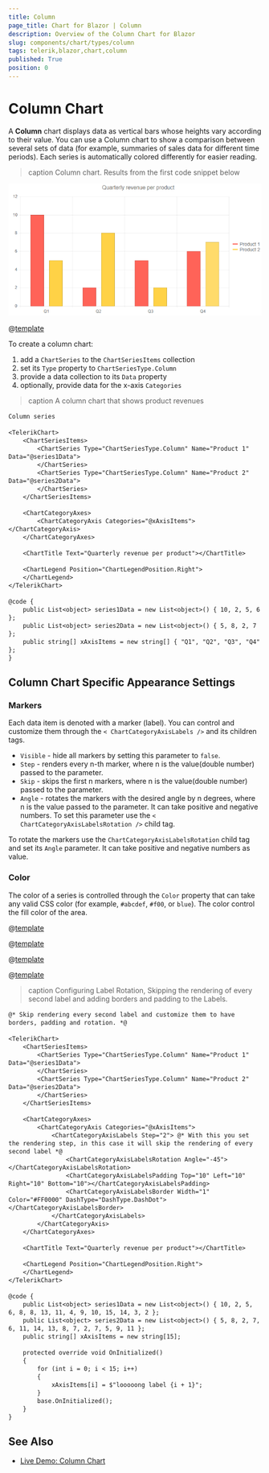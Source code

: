 ```yaml
---
title: Column
page_title: Chart for Blazor | Column
description: Overview of the Column Chart for Blazor
slug: components/chart/types/column
tags: telerik,blazor,chart,column
published: True
position: 0
---
```


# Column Chart

A **Column** chart displays data as vertical bars whose heights vary according to their value. You can use a Column chart to show a comparison between several sets of data (for example, summaries of sales data for different time periods). Each series is automatically colored differently for easier reading.

>caption Column chart.  Results from the first code snippet below

![](images/basic-column-chart.png)

@[template](/_contentTemplates/chart/link-to-basics.md#understand-basics-and-databinding-first)

To create a column chart:

1. add a `ChartSeries` to the `ChartSeriesItems` collection
2. set its `Type` property to `ChartSeriesType.Column`
3. provide a data collection to its `Data` property
4. optionally, provide data for the x-axis `Categories`


>caption A column chart that shows product revenues

````CSHTML
Column series

<TelerikChart>
	<ChartSeriesItems>
		<ChartSeries Type="ChartSeriesType.Column" Name="Product 1" Data="@series1Data">
		</ChartSeries>
		<ChartSeries Type="ChartSeriesType.Column" Name="Product 2" Data="@series2Data">
		</ChartSeries>
	</ChartSeriesItems>

	<ChartCategoryAxes>
		<ChartCategoryAxis Categories="@xAxisItems"></ChartCategoryAxis>
	</ChartCategoryAxes>

	<ChartTitle Text="Quarterly revenue per product"></ChartTitle>

	<ChartLegend Position="ChartLegendPosition.Right">
	</ChartLegend>
</TelerikChart>

@code {
	public List<object> series1Data = new List<object>() { 10, 2, 5, 6 };
	public List<object> series2Data = new List<object>() { 5, 8, 2, 7 };
	public string[] xAxisItems = new string[] { "Q1", "Q2", "Q3", "Q4" };
}
````


## Column Chart Specific Appearance Settings

### Markers

Each data item is denoted with a marker (label). You can control and customize them through the `< ChartCategoryAxisLabels />` and its children tags.

* `Visible` - hide all markers by setting this parameter to `false`.
* `Step` - renders every n-th marker, where n is the value(double number) passed to the parameter.
* `Skip` - skips the first n markers, where n is the value(double number) passed to the parameter.
* `Angle` - rotates the markers with the desired angle by n degrees, where n is the value passed to the parameter. It can take positive and negative numbers. To set this parameter use the `< ChartCategoryAxisLabelsRotation />` child tag.

To rotate the markers use the `ChartCategoryAxisLabelsRotation` child tag and set its `Angle` parameter. It can take positive and negative numbers as value.

### Color

The color of a series is controlled through the `Color` property that can take any valid CSS color (for example, `#abcdef`, `#f00`, or `blue`). The color control the fill color of the area.

@[template](/_contentTemplates/chart/link-to-basics.md#color-field-bar-column)

@[template](/_contentTemplates/chart/link-to-basics.md#gap-and-spacing)

@[template](/_contentTemplates/chart/link-to-basics.md#configurable-nested-chart-settings)

@[template](/_contentTemplates/chart/link-to-basics.md#configurable-nested-chart-settings-categorical)

>caption Configuring Label Rotation, Skipping the rendering of every second label and adding borders and padding to the Labels.

````CSHTML
@* Skip rendering every second label and customize them to have borders, padding and rotation. *@

<TelerikChart>
    <ChartSeriesItems>
        <ChartSeries Type="ChartSeriesType.Column" Name="Product 1" Data="@series1Data">
        </ChartSeries>
        <ChartSeries Type="ChartSeriesType.Column" Name="Product 2" Data="@series2Data">
        </ChartSeries>
    </ChartSeriesItems>

    <ChartCategoryAxes>
        <ChartCategoryAxis Categories="@xAxisItems">
            <ChartCategoryAxisLabels Step="2"> @* With this you set the rendering step, in this case it will skip the rendering of every second label *@
                <ChartCategoryAxisLabelsRotation Angle="-45"></ChartCategoryAxisLabelsRotation>
                <ChartCategoryAxisLabelsPadding Top="10" Left="10" Right="10" Bottom="10"></ChartCategoryAxisLabelsPadding>
                <ChartCategoryAxisLabelsBorder Width="1" Color="#FF0000" DashType="DashType.DashDot"></ChartCategoryAxisLabelsBorder>
            </ChartCategoryAxisLabels>
        </ChartCategoryAxis>
    </ChartCategoryAxes>

    <ChartTitle Text="Quarterly revenue per product"></ChartTitle>

    <ChartLegend Position="ChartLegendPosition.Right">
    </ChartLegend>
</TelerikChart>

@code {
    public List<object> series1Data = new List<object>() { 10, 2, 5, 6, 8, 8, 13, 11, 4, 9, 10, 15, 14, 3, 2 };
    public List<object> series2Data = new List<object>() { 5, 8, 2, 7, 6, 11, 14, 13, 8, 7, 2, 7, 5, 9, 11 };
    public string[] xAxisItems = new string[15];

    protected override void OnInitialized()
    {
        for (int i = 0; i < 15; i++)
        {
            xAxisItems[i] = $"looooong label {i + 1}";
        }
        base.OnInitialized();
    }
}
````


## See Also

  * [Live Demo: Column Chart](https://demos.telerik.com/blazor-ui/chart/column-chart)
